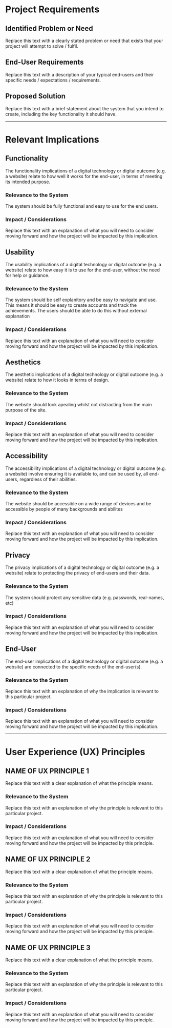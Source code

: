 # Project Requirements

## Identified Problem or Need

Replace this text with a clearly stated problem or need that exists that your project will attempt to solve / fulfil.


## End-User Requirements

Replace this text with a description of your typical end-users and their specific needs / expectations / requirements.


## Proposed Solution

Replace this text with a brief statement about the system that you intend to create, including the key functionality it should have.


---

# Relevant Implications

## Functionality

The functionality implications of a digital technology or digital outcome (e.g. a website) relate to how well it works for the end-user, in terms of meeting its intended purpose.

### Relevance to the System

The system should be fully functional and easy to use for the end users.

### Impact / Considerations

Replace this text with an explanation of what you will need to consider moving forward and how the project will be impacted by this implication.



## Usability

The usability implications of a digital technology or digital outcome (e.g. a website) relate to how easy it is to use for the end-user, without the need for help or guidance.

### Relevance to the System

The system should be self explanitory and be easy to navigate and use. This means it should be easy to create accounts and track the achievements. The users should be able to do this without external explanation

### Impact / Considerations

Replace this text with an explanation of what you will need to consider moving forward and how the project will be impacted by this implication.



## Aesthetics

The aesthetic implications of a digital technology or digital outcome (e.g. a website) relate to how it looks in terms of design.

### Relevance to the System

The website should look apealing whilst not distracting from the main purpose of the site.

### Impact / Considerations

Replace this text with an explanation of what you will need to consider moving forward and how the project will be impacted by this implication.



## Accessibility

The accessibility implications of a digital technology or digital outcome (e.g. a website) involve ensuring it is available to, and can be used by, all end-users, regardless of their abilities.

### Relevance to the System

The website should be accessible on a wide range of devices and be accessible by people of many backgrounds and abilites

### Impact / Considerations

Replace this text with an explanation of what you will need to consider moving forward and how the project will be impacted by this implication.



## Privacy

The privacy implications of a digital technology or digital outcome (e.g. a website) relate to protecting the privacy of end-users and their data.

### Relevance to the System

The system should protect any sensitive data (e.g. passwords, real-names, etc)

### Impact / Considerations

Replace this text with an explanation of what you will need to consider moving forward and how the project will be impacted by this implication.



## End-User

The end-user implications of a digital technology or digital outcome (e.g. a website) are connected to the specific needs of the end-user(s).

### Relevance to the System

Replace this text with an explanation of why the implication is relevant to this particular project.

### Impact / Considerations

Replace this text with an explanation of what you will need to consider moving forward and how the project will be impacted by this implication.


---

# User Experience (UX) Principles

## NAME OF UX PRINCIPLE 1

Replace this text with a clear explanation of what the principle means.

### Relevance to the System

Replace this text with an explanation of why the principle is relevant to this particular project.

### Impact / Considerations

Replace this text with an explanation of what you will need to consider moving forward and how the project will be impacted by this principle.


## NAME OF UX PRINCIPLE 2

Replace this text with a clear explanation of what the principle means.

### Relevance to the System

Replace this text with an explanation of why the principle is relevant to this particular project.

### Impact / Considerations

Replace this text with an explanation of what you will need to consider moving forward and how the project will be impacted by this principle.


## NAME OF UX PRINCIPLE 3

Replace this text with a clear explanation of what the principle means.

### Relevance to the System

Replace this text with an explanation of why the principle is relevant to this particular project.

### Impact / Considerations

Replace this text with an explanation of what you will need to consider moving forward and how the project will be impacted by this principle.

